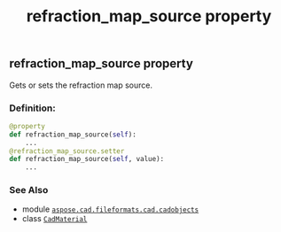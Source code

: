 ﻿---
title: refraction_map_source property
second_title: Aspose.CAD for Python via .NET API References
description: 
type: docs
weight: 960
url: /python-net/aspose.cad.fileformats.cad.cadobjects/cadmaterial/refraction_map_source/
is_root: false
---

## refraction_map_source property


Gets or sets the refraction map source.
### Definition:
```python
@property
def refraction_map_source(self):
    ...
@refraction_map_source.setter
def refraction_map_source(self, value):
    ...
```

### See Also
* module [`aspose.cad.fileformats.cad.cadobjects`](../../)
* class [`CadMaterial`](/cad/python-net/aspose.cad.fileformats.cad.cadobjects/cadmaterial)
